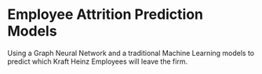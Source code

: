 # Employee Attrition Prediction Models

Using a Graph Neural Network and a traditional Machine Learning models to predict which Kraft Heinz Employees will leave the firm.




